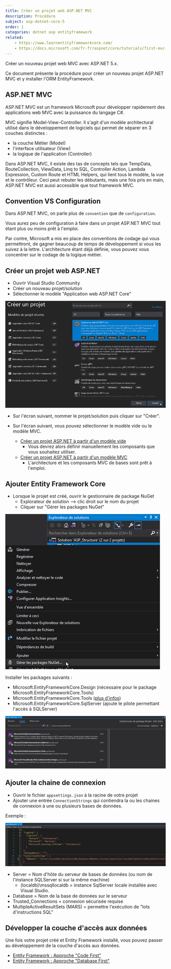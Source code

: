 ```yaml
---
title: Créer un projet web ASP.NET MVC
description: Procédure
subject: asp-dotnet-core-5
order: 1
categories: dotnet asp entityframework
related: 
    - https://www.learnentityframeworkcore.com/
    - https://docs.microsoft.com/fr-fr/aspnet/core/tutorials/first-mvc-app/start-mvc?view=aspnetcore-5.0&tabs=visual-studio
---
```


Créer un nouveau projet web MVC avec ASP.NET 5.x.

Ce document présente la procédure pour créer un nouveau projet ASP.NET MVC et y installer l'ORM EntityFramework.

## ASP.NET MVC

ASP.NET MVC est un framework Microsoft pour développer rapidement des applications web MVC avec la puissance du langage C#.

MVC signifie Model-View-Controller. Il s'agit d'un modèle architectural utilisé dans le développement de logiciels qui permet de séparer en 3 couches distinctes : 
- la couche Métier (Model)
- l'interface utilisateur (View)
- la logique de l'application (Controller)


Dans ASP.NET MVC, il existe des tas de concepts tels que TempData, RouteCollection, ViewData, Linq to SQL, Controller Action, Lambda Expression, Custom Route et HTML Helpers, qui lient tous le modèle, la vue et le contrôleur. Ceci peut rebuter les débutants, mais une fois pris en main, ASP.NET MVC est aussi accessible que tout framework MVC.

## Convention VS Configuration

Dans ASP.NET MVC, on parle plus de `convention` que de `configuration`. 

Vous aurez peu de configuration à faire dans un projet ASP.NET MVC tout étant plus ou moins prêt à l'emploi.

Par contre, Microsoft a mis en place des conventions de codage qui vous permettront, de gagner beaucoup de temps de développement si vous les suivez à la lettre. L'architecture étant déjà définie, vous pouvez vous concentrer sur le codage de la logique métier.


## Créer un projet web ASP.NET

- Ouvrir Visual Studio Community
- Créer un nouveau projet/solution
- Sélectionner le modèle "Application web ASP.NET Core"

![Nouveau projet ASP](img/creer-projet-asp.png)

- Sur l'écran suivant, nommer le projet/solution puis cliquer sur "Créer".

- Sur l'écran suivant, vous pouvez sélectionner le modèle vide ou le modèle MVC.
    - [Créer un projet ASP.NET à partir d'un modèle vide](asp-creer-projet-vide.html)
        - Vous devrez alors définir manuellement les composants que vous souhaitez utiliser.
    - [Créer un projet ASP.NET à partir d'un modèle MVC](asp-creer-projet-mvc.html)
        - L'architecture et les composants MVC de bases sont prêt à l'emploi.


## Ajouter Entity Framework Core

- Lorsque le projet est créé, ouvrir le gestionnaire de package NuGet
    - Explorateur de solution --> clic droit sur le nom du projet
    - Cliquer sur "Gérer les packages NuGet"

![Ouvrir Nuget](img/nuget-ouvrir.png)

Installer les packages suivants : 
- Microsoft.EntityFrameworkCore.Design (nécessaire pour le package Microsoft.EntityFrameworkCore.Tools)
- Microsoft.EntityFrameworkCore.Tools ([plus d'infos](https://www.nuget.org/packages/Microsoft.EntityFrameworkCore.Tools))
- Microsoft.EntityFrameworkCore.SqlServer (ajoute le pilote permettant l'accès à SQLServer)

![Nuget Entity Framework](img/nuget-efcore.png)



## Ajouter la chaine de connexion

- Ouvrir le fichier `appsettings.json` à la racine de votre projet 
- Ajouter une entrée `ConnectionStrings` qui contiendra la ou les chaines de connexion à une ou plusieurs bases de données.

Exemple : 

![appsettings](img/asp-appsettings.png)

- Server = Nom d'hôte du serveur de bases de données (ou nom de l'instance SQLServer si sur la même machine)
    - (localdb)\mssqllocaldb = instance SqlServer locale installée avec Visual Studio.
- Database = Nom de la base de données sur le serveur
- Trusted_Connections = connexion sécurisée requise
- MultipleActiveResultSets (MARS) = permettre l'exécution de "lots d'instructions SQL"


## Développer la couche d'accès aux données

Une fois votre projet créé et Entity Framework installé, vous pouvez passer au développement de la couche d'accès aux données.

- [Entity Framework : Approche "Code First"](https://www.entityframeworktutorial.net/efcore/entity-framework-core-console-application.aspx)
- [Entity Framework : Approche "Database First"](asp-database-first.html)